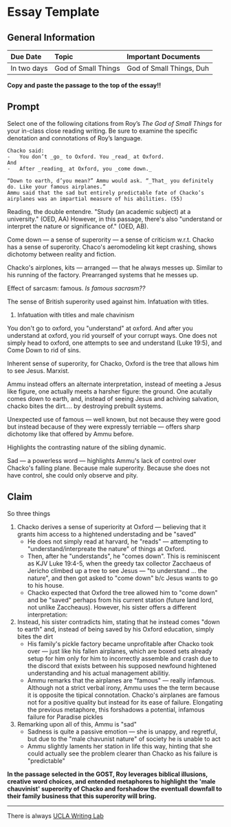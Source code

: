 # Essay Template
## General Information
| Due Date | Topic | Important Documents |
| :-- | :-- | :-- |
| In two days | God of Small Things | God of Small Things, Duh |

**Copy and paste the passage to the top of the essay!!**

## Prompt
Select one of the following citations from Roy’s _The God of Small Things_ for your in-class close reading writing. Be sure to examine the specific denotation and connotations of Roy’s language.

```
Chacko said:
-   You don’t _go_ to Oxford. You _read_ at Oxford.
And
-   After _reading_ at Oxford, you _come down._

“Down to earth, d’you mean?” Ammu would ask. “_That_ you definitely do. Like your famous airplanes.”
Ammu said that the sad but entirely predictable fate of Chacko’s airplanes was an impartial measure of his abilities. (55)
```

Reading, the double entendre. "Study (an academic subject) at a university." (OED, AA) However, in this passage, there's also "understand or interpret the nature or significance of." (OED, AB).

Come down — a sense of superority — a sense of criticism w.r.t. Chacko has a sense of superority. Chaco's aeromodeling kit kept crashing, shows dichotomy between reality and fiction. 

Chacko's airplones, kits — arranged — that he always messes up. Similar to his running of the factory. Prearranged systems that he messes up.

Effect of sarcasm: famous. *Is famous sacrasm??*

The sense of British superority used against him. Infatuation with titles.

1. Infatuation with titles and male chavinism

You don't go to oxford, you "understand" at oxford. And after you understand at oxford, you rid yourself of your corrupt ways. One does not simply head to oxford, one attempts to see and understand (Luke 19:5), and Come Down to rid of sins.

Inherent sense of superority, for Chacko, Oxford is the tree that allows him to see Jesus. Marxist.

Ammu instead offers an alternate interpretation, instead of meeting a Jesus like figure, one actually meets a harsher figure: the ground. One acutally comes down to earth, and, instead of seeing Jesus and achiving salvation, chacko bites the dirt.... by destroying prebuilt systems.

Unexpected use of famous — well known, but not because they were good but instead because of they were expressly terriable — offers sharp dichotomy like that offered by Ammu before.

Highlights the contrasting nature of the sibling dynamic.

Sad — a powerless word — highlights Ammu's lack of control over Chacko's falling plane. Because male superority. Because she does not have control, she could only observe and pity.


## Claim
So three things

1) Chacko derives a sense of superiority at Oxford — believing that it grants him access to a hightened understading and be "saved"
	* He does not simply read at harvard, he "reads" — attempting to "understand/interpreate the nature" of things at Oxford. 
	* Then, after he "understands", he "comes down". This is reminiscent as KJV Luke 19:4-5, when the greedy tax collector Zacchaeus of Jericho climbed up a tree to see Jesus — "to understand ... the nature", and then got asked to "come down" b/c Jesus wants to go to his house.
	* Chacko expected that Oxford the tree allowed him to "come down" and be "saved" perhaps from his current station (future land lord, not unlike Zaccheaus). However, his sister offers a different interpretation:
2) Instead, his sister contradicts him, stating that he instead comes "down to earth" and, instead of being saved by his Oxford education, simply bites the dirt
	 * His family's pickle factory became unprofitable after Chacko took over — just like his fallen airplanes, which are boxed sets already setup for him only for him to incorrectly assemble and crash due to the discord that exists between his supposed newfound hightened understanding and his actual management abilitiy.
	 * Ammu remarks that the airplanes are "famous" —  really infamous. Although not a strict verbal irony, Ammu uses the the term because it is opposite the tipical connotation. Chacko's airplanes are famous not for a positive quality but instead for its ease of failure. Elongating the previous metaphore, this forshadows a potential, infamous failure for Paradise pickles
3) Remarking upon all of this, Ammu is "sad"
	 * Sadness is quite a passive emotion — she is unappy, and regretful, but due to the "male chavunist nature" of society he is unable to act
	 * Ammu slightly laments her station in life this way, hinting that she could actually see the problem clearer than Chacko as his failure is "predictable"
	 
**In the passage selected in the GOST, Roy leverages biblical illusions, creative word choices, and entended metaphores to highlight the 'male chauvinist' superority of Chacko and forshadow the eventuall downfall to their family business that this superority will bring.**


***
There is always [UCLA Writing Lab](https://wp.ucla.edu/wp-content/uploads/2016/01/UWC_handouts_What-How-So-What-Thesis-revised-5-4-15-RZ.pdf)